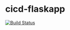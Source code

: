 # cicd-flaskapp
[![Build
Status](https://travis-ci.org/redklouds/cicd-flaskapp.svg?branch=master)](https://travis-ci.org/redklouds/cicd-flaskapp)
